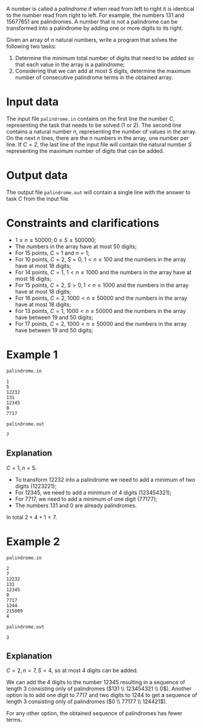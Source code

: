A number is called a *palindrome* if when read from left to right it is identical to the number read from right to left. For example, the numbers $131$ and $15677651$ are palindromes. A number that is not a palindrome can be transformed into a palindrome by adding one or more digits to its right.

Given an array of $n$ natural numbers, write a program that solves the following two tasks:
1. Determine the minimum total number of digits that need to be added so that each value in the array is a palindrome;
2. Considering that we can add at most $S$ digits, determine the maximum number of consecutive palindrome terms in the obtained array.

# Input data
The input file `palindrome.in` contains on the first line the number $C$, representing the task that needs to be solved ($1$ or $2$). The second line contains a natural number $n$, representing the number of values in the array. On the next $n$ lines, there are the $n$ numbers in the array, one number per line. If $C = 2$, the last line of the input file will contain the natural number $S$ representing the maximum number of digits that can be added.

# Output data
The output file `palindrome.out` will contain a single line with the answer to task $C$ from the input file.

# Constraints and clarifications

* $1 \leq n \leq 50000; 0 \leq S \leq 500000$;
* The numbers in the array have at most $50$ digits;
* For $15$ points, $C = 1$ and $n = 1$;
* For $10$ points, $C = 2$, $S = 0$, $1 < n \leq 100$ and the numbers in the array have at most $18$ digits;
* For $14$ points, $C = 1$, $1 < n \leq 1000$ and the numbers in the array have at most $18$ digits;
* For $15$ points, $C = 2$, $S > 0, 1 < n \leq 1000$ and the numbers in the array have at most $18$ digits;
* For $16$ points, $C = 2$, $1000 < n \leq 50000$ and the numbers in the array have at most $18$ digits;
* For $13$ points, $C = 1$, $1000 < n \leq 50000$ and the numbers in the array have between $19$ and $50$ digits;
* For $17$ points, $C = 2$, $1000 < n \leq 50000$ and the numbers in the array have between $19$ and $50$ digits;

# Example 1

`palindrome.in`
```
1
5
12232
131
12345
0
7717
```

`palindrome.out`
```
7
```

## Explanation

$C = 1, n = 5$. 

- To transform $12232$ into a palindrome we need to add a minimum of two digits ($1223221$);
- For $12345$, we need to add a minimum of $4$ digits ($123454321$);
- For $7717$, we need to add a minimum of one digit ($77177$);
- The numbers $131$ and $0$ are already palindromes.

In total $2+4+1=7$.

# Example 2

`palindrome.in`
```
2
7
12232
131
12345
0
7717
1244
215809
4
```

`palindrome.out`
```
3
```

## Explanation

$C = 2, n = 7, S = 4$, so at most $4$ digits can be added.

We can add the $4$ digits to the number $12345$ resulting in a sequence of length $3$ consisting only of palindromes ($131 \\ 123454321 \\ 0$). 
Another option is to add one digit to $7717$ and two digits to $1244$ to get a sequence of length $3$ consisting only of palindromes ($0 \\ 77177 \\ 124421$).

For any other option, the obtained sequence of palindromes has fewer terms.